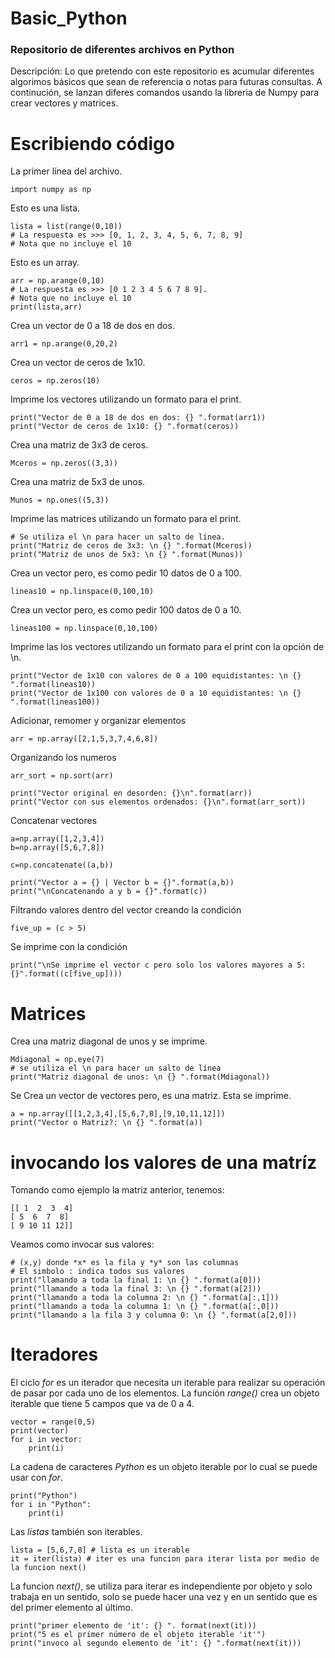 # Basic_Python
### Repositorio de diferentes archivos en Python
Descripción: Lo que pretendo con este repositorio es acumular diferentes algorimos básicos que sean de referencia o notas para futuras consultas. A continución, se lanzan diferes comandos usando la libreria de Numpy para crear vectores y matrices.  

# Escribiendo código

La primer línea del archivo.
    
    import numpy as np

Esto es una lista. 
    
    lista = list(range(0,10))
    # La respuesta es >>> [0, 1, 2, 3, 4, 5, 6, 7, 8, 9]
    # Nota que no incluye el 10

Esto es un array.
    
    arr = np.arange(0,10)
    # La respuesta es >>> [0 1 2 3 4 5 6 7 8 9].
    # Nota que no incluye el 10
    print(lista,arr)

Crea un vector de 0 a 18 de dos en dos.
    
    arr1 = np.arange(0,20,2)

Crea un vector de ceros de 1x10.
    
    ceros = np.zeros(10)
    
Imprime los vectores utilizando un formato para el print.

    print("Vector de 0 a 18 de dos en dos: {} ".format(arr1))
    print("Vector de ceros de 1x10: {} ".format(ceros))

Crea una matriz de 3x3 de ceros.
    
    Mceros = np.zeros((3,3))

Crea una matriz de 5x3 de unos.    
    
    Munos = np.ones((5,3))

Imprime las matrices utilizando un formato para el print.

    # Se utiliza el \n para hacer un salto de línea.
    print("Matriz de ceros de 3x3: \n {} ".format(Mceros))
    print("Matriz de unos de 5x3: \n {} ".format(Munos))

Crea un vector pero, es como pedir 10 datos de 0 a 100.
    
    lineas10 = np.linspace(0,100,10)

Crea un vector pero, es como pedir 100 datos de 0 a 10.
    
    lineas100 = np.linspace(0,10,100)
    
Imprime las los vectores utilizando un formato para el print con la opción de \n.

    print("Vector de 1x10 con valores de 0 a 100 equidistantes: \n {} ".format(lineas10))
    print("Vector de 1x100 con valores de 0 a 10 equidistantes: \n {} ".format(lineas100))

Adicionar, remomer y organizar elementos

    arr = np.array([2,1,5,3,7,4,6,8])

Organizando los numeros

    arr_sort = np.sort(arr)

    print("Vector original en desorden: {}\n".format(arr))
    print("Vector con sus elementos ordenados: {}\n".format(arr_sort))

Concatenar vectores

    a=np.array([1,2,3,4])
    b=np.array([5,6,7,8])

    c=np.concatenate((a,b))
    
    print("Vector a = {} | Vector b = {}".format(a,b))
    print("\nConcatenando a y b = {}".format(c))

Filtrando valores dentro del vector creando la condición

    five_up = (c > 5) 

Se imprime con la condición

    print("\nSe imprime el vector c pero solo los valores mayores a 5: {}".format((c[five_up])))

# Matrices

Crea una matriz diagonal de unos y se imprime.
    
    Mdiagonal = np.eye(7)
    # se utiliza el \n para hacer un salto de línea
    print("Matriz diagonal de unos: \n {} ".format(Mdiagonal))

Se Crea un vector de vectores pero, es una matriz. Esta se imprime.

    a = np.array([[1,2,3,4],[5,6,7,8],[9,10,11,12]])
    print("Vector o Matriz?: \n {} ".format(a))


# invocando los valores de una matríz

Tomando como ejemplo la matriz anterior, tenemos:

    [[ 1  2  3  4]
    [ 5  6  7  8]
    [ 9 10 11 12]]

Veamos como invocar sus valores:
    
    # (x,y) donde *x* es la fila y *y* son las columnas
    # El simbolo : indica todos sus valores
    print("llamando a toda la final 1: \n {} ".format(a[0]))
    print("llamando a toda la final 3: \n {} ".format(a[2]))
    print("llamando a toda la columna 2: \n {} ".format(a[:,1]))
    print("llamando a toda la columna 1: \n {} ".format(a[:,0]))
    print("llamando a la fila 3 y columna 0: \n {} ".format(a[2,0]))

# Iteradores 

El ciclo *for* es un iterador que necesita un iterable para realizar su operación de pasar por cada uno de los elementos. 
La función *range()* crea un objeto iterable que tiene 5 campos que va de 0 a 4.
    
    vector = range(0,5)
    print(vector)
    for i in vector:
        print(i)

La cadena de caracteres *Python* es un objeto iterable por lo cual se puede usar con *for*.
    
    print("Python")
    for i in "Python":
        print(i)

Las *listas* también son iterables. 
    
    lista = [5,6,7,8] # lista es un iterable
    it = iter(lista) # iter es una funcion para iterar lista por medio de la funcion next()

La funcion *next()*, se utiliza para iterar es independiente por objeto y solo trabaja en un sentido, 
solo se puede hacer una vez y en un sentido que es del primer elemento al último.
    
    print("primer elemento de 'it': {} ". format(next(it)))
    print("5 es el primer número de el objeto iterable 'it'")
    print("invoco al segundo elemento de 'it': {} ".format(next(it)))